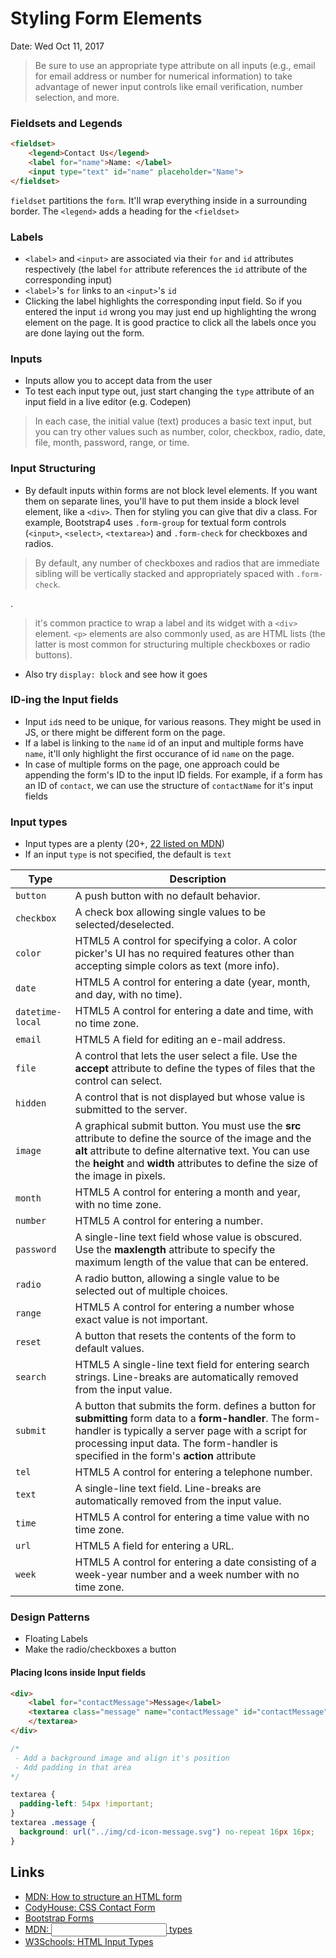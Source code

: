 # Styling Form Elements

Date: Wed Oct 11, 2017

> Be sure to use an appropriate type attribute on all inputs (e.g., email for email address or number for numerical information) to take advantage of newer input controls like email verification, number selection, and more.

### Fieldsets and Legends

```html
<fieldset>
	<legend>Contact Us</legend>
	<label for="name">Name: </label>
	<input type="text" id="name" placeholder="Name">
</fieldset>
```

`fieldset` partitions the `form`. It'll wrap everything inside in a surrounding border. The `<legend>` adds a heading for the `<fieldset>`

### Labels
- `<label>` and `<input>` are associated via their `for` and `id` attributes respectively (the label `for` attribute references the `id` attribute of the corresponding input)
- `<label>`'s `for` links to an `<input>`'s `id`
- Clicking the label highlights the corresponding input field. So if you entered the input `id` wrong you may just end up highlighting the wrong element on the page. It is good practice to click all the labels once you are done laying out the form.

### Inputs
- Inputs allow you to accept data from the user
- To test each input type out, just start changing the `type` attribute of an input field in a live editor (e.g. Codepen)

> In each case, the initial value (text) produces a basic text input, but you can try other values such as number, color, checkbox, radio, date, file, month, password, range, or time.

### Input Structuring

- By default inputs within forms are not block level elements. If you want them on separate lines, you'll have to put them inside a block level element, like a `<div>`. Then for styling you can give that div a class. For example, Bootstrap4 uses `.form-group` for textual form controls (`<input>`, `<select>`, `<textarea>`) and `.form-check` for checkboxes and radios. 

> By default, any number of checkboxes and radios that are immediate sibling will be vertically stacked and appropriately spaced with `.form-check`.

.

> it's common practice to wrap a label and its widget with a `<div>` element. `<p>` elements are also commonly used, as are HTML lists (the latter is most common for structuring multiple checkboxes or radio buttons).

- Also try `display: block` and see how it goes

### ID-ing the Input fields
- Input `id`s need to be unique, for various reasons. They might be used in JS, or there might be different form on the page. 
- If a label is linking to the `name` id of an input and multiple forms have `name`, it'll only highlight the first occurance of id `name` on the page.
- In case of multiple forms on the page, one approach could be appending the form's ID to the input ID fields. For example, if a form has an ID of `contact`, we can use the structure of `contactName` for it's input fields

### Input types
- Input types are a plenty (20+, [22 listed on MDN](https://developer.mozilla.org/en-US/docs/Web/HTML/Element/input#Form_%3Cinput%3E_types))
- If an input `type` is not specified, the default is `text`

| Type | Description |
|------|---------------------------------------|
| `button` | A push button with no default behavior. |
| `checkbox` | A check box allowing single values to be selected/deselected. |
| `color` | HTML5 A control for specifying a color. A color picker's UI has no required features other than accepting simple colors as text (more info). |
| `date` | HTML5 A control for entering a date (year, month, and day, with no time). |
| `datetime-local` | HTML5 A control for entering a date and time, with no time zone. |
| `email` | HTML5 A field for editing an e-mail address. |
| `file` | A control that lets the user select a file. Use the **accept** attribute to define the types of files that the control can select. |
| `hidden` | A control that is not displayed but whose value is submitted to the server. |
| `image` | A graphical submit button. You must use the **src** attribute to define the source of the image and the **alt** attribute to define alternative text. You can use the **height** and **width** attributes to define the size of the image in pixels. |
| `month` | HTML5 A control for entering a month and year, with no time zone. |
| `number` | HTML5 A control for entering a number. |
| `password` | A single-line text field whose value is obscured. Use the **maxlength** attribute to specify the maximum length of the value that can be entered. |
| `radio` | A radio button, allowing a single value to be selected out of multiple choices. |
| `range` | HTML5 A control for entering a number whose exact value is not important. |
| `reset` | A button that resets the contents of the form to default values. |
| `search` | HTML5 A single-line text field for entering search strings. Line-breaks are automatically removed from the input value. |
| `submit` | A button that submits the form. defines a button for **submitting** form data to a **form-handler**. The form-handler is typically a server page with a script for processing input data. The form-handler is specified in the form's **action** attribute |
| `tel` | HTML5 A control for entering a telephone number. |
| `text` | A single-line text field. Line-breaks are automatically removed from the input value. |
| `time` | HTML5 A control for entering a time value with no time zone. |
| `url` | HTML5 A field for entering a URL. |
| `week` | HTML5 A control for entering a date consisting of a week-year number and a week number with no time zone.


### Design Patterns
- Floating Labels
- Make the radio/checkboxes a button

#### Placing Icons inside Input fields

```html
<div>
	<label for="contactMessage">Message</label>
	<textarea class="message" name="contactMessage" id="contactMessage" required="">
	</textarea>
</div>
```

```css
/*
 - Add a background image and align it's position
 - Add padding in that area
*/

textarea {
  padding-left: 54px !important;
}
textarea .message {
  background: url("../img/cd-icon-message.svg") no-repeat 16px 16px;
}
```





Links
---

- [MDN: How to structure an HTML form](https://developer.mozilla.org/en-US/docs/Learn/HTML/Forms/How_to_structure_an_HTML_form)
- [CodyHouse: CSS Contact Form](https://codyhouse.co/demo/contact-form/index.html)
- [Bootstrap Forms](https://getbootstrap.com/docs/4.0/components/forms/)
- [MDN: <input> types](https://developer.mozilla.org/en-US/docs/Web/HTML/Element/input#Form_%3Cinput%3E_types)
- [W3Schools: HTML Input Types](https://www.w3schools.com/html/html_form_input_types.asp)